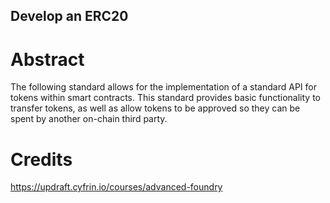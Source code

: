 ## Develop an ERC20

# Abstract

The following standard allows for the implementation of a standard API for tokens within smart contracts. This standard provides basic functionality to transfer tokens, as well as allow tokens to be approved so they can be spent by another on-chain third party.

# Credits

https://updraft.cyfrin.io/courses/advanced-foundry

